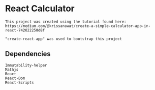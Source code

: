 # React Calculator
    This project was created using the tutorial found here: https://medium.com/@krissanawat/create-a-simple-calculator-app-in-react-742022250d8f

    "create-react-app" was used to bootstrap this project

## Dependencies
    Immutability-helper
    Mathjs
    React
    React-Dom
    React-Scripts